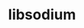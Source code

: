 ---
title: "libsodium"
layout: cache
categories: [package, v0.18]
meta: {"versions": ["1.0.18"], "compilers": ["gcc@7.5.0"]}
spec_files: 
 - spec-0.json
spec_names:
 - 'libsodium@1.0.18%gcc@7.5.0 arch=linux-ubuntu18.04-x86_64'
---